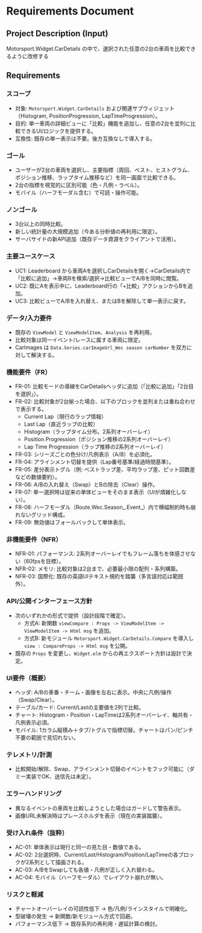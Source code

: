 # Requirements Document

## Project Description (Input)
Motorsport.Widget.CarDetails の中で、選択された任意の2台の車両を比較できるように改修する

## Requirements
### スコープ
- 対象: `Motorsport.Widget.CarDetails` および関連サブウィジェット（Histogram, PositionProgression, LapTimeProgression）。
- 目的: 単一車両の詳細ビューに「比較」機能を追加し、任意の2台を並列に比較できるUI/ロジックを提供する。
- 互換性: 既存の単一表示は不要。後方互換なしで導入する。

### ゴール
- ユーザーが2台の車両を選択し、主要指標（周回、ベスト、ヒストグラム、ポジション推移、ラップタイム推移など）を同一画面で比較できる。
- 2台の指標を視覚的に区別可能（色・凡例・ラベル）。
- モバイル（ハーフモーダル含む）で可読・操作可能。

### ノンゴール
- 3台以上の同時比較。
- 新しい統計量の大規模追加（今ある分析値の再利用に限定）。
- サーバサイドの新API追加（既存データ資源をクライアントで活用）。

### 主要ユースケース
- UC1: Leaderboard から車両Aを選択しCarDetailsを開く→CarDetails内で「比較に追加」→車両Bを検索/選択→比較ビューでA/Bを同時に閲覧。
- UC2: 既にAを表示中に、Leaderboard行の「+比較」アクションからBを追加。
- UC3: 比較ビューでA/Bを入れ替え、またはBを解除して単一表示に戻す。

### データ/入力要件
- 既存の `ViewModel` と `ViewModelItem`、`Analysis` を再利用。
- 比較対象は同一イベント/レースに属する車両に限定。
- CarImages は `Data.Series.carImageUrl_Wec season carNumber` を双方に対して解決する。

### 機能要件（FR）
- FR-01: 比較モードの導線をCarDetailsヘッダに追加（「比較に追加」「2台目を選択」）。
- FR-02: 比較対象が2台揃った場合、以下のブロックを並列または重ね合わせで表示する。
  - Current Lap（現行のラップ情報）
  - Last Lap（直近ラップの比較）
  - Histogram（ラップタイム分布。2系列オーバーレイ）
  - Position Progression（ポジション推移の2系列オーバーレイ）
  - Lap Time Progression（ラップ推移の2系列オーバーレイ）
- FR-03: シリーズごとの色分け/凡例表示（A/B）を必須化。
- FR-04: アラインメント切替を提供（Lap番号基準/経過時間基準）。
- FR-05: 差分表示トグル（例: ベストラップ差、平均ラップ差、ピット回数差などの数値要約）。
- FR-06: A/Bの入れ替え（Swap）とBの除去（Clear）操作。
- FR-07: 単一選択時は従来の単体ビューをそのまま表示（UIが煩雑化しない）。
- FR-08: ハーフモーダル（Route.Wec.Season_.Event_）内で横幅制約時も崩れないグリッド構成。
- FR-09: 無効値はフォールバックして単体表示。

### 非機能要件（NFR）
- NFR-01: パフォーマンス: 2系列オーバーレイでもフレーム落ちを体感させない（60fpsを目標）。
- NFR-02: メモリ: 比較対象は2台まで、必要最小限の配列・系列構築。
- NFR-03: 国際化: 既存の英語UIテキスト規約を踏襲（多言語対応は範囲外）。

### API/公開インターフェース方針
- 次のいずれかの形式で提供（設計段階で確定）。
  - 方式A: 新関数 `viewCompare : Props -> ViewModelItem -> ViewModelItem -> Html msg` を追加。
  - 方式B: 新モジュール `Motorsport.Widget.CarDetails.Compare` を導入し `view : CompareProps -> Html msg` を公開。
- 既存の `Props` を変更し、`Widget.elm` からの再エクスポート方針は設計で決定。

### UI要件（概要）
- ヘッダ: A/Bの車番・チーム・画像を左右に表示。中央に凡例/操作（Swap/Clear）。
- テーブル/カード: Current/Lastの主要値を2列で比較。
- チャート: Histogram・Position・LapTimeは2系列オーバーレイ、軸共有・凡例表示必須。
- モバイル: 1カラム縦積み＋タブ/トグルで指標切替。チャートはパン/ピンチ不要の範囲で見切れない。

### テレメトリ/計測
- 比較開始/解除、Swap、アラインメント切替のイベントをフック可能に（ダミー実装でOK、送信先は未定）。

### エラーハンドリング
- 異なるイベントの車両を比較しようとした場合はガードして警告表示。
- 画像URL未解決時はプレースホルダを表示（現在の実装踏襲）。

### 受け入れ条件（抜粋）
- AC-01: 単体表示は現行と同一の見た目・数値である。
- AC-02: 2台選択時、Current/Last/Histogram/Position/LapTimeの各ブロックが2系列として描画される。
- AC-03: A/BをSwapしても各値・凡例が正しく入れ替わる。
- AC-04: モバイル（ハーフモーダル）でレイアウト崩れが無い。

### リスクと軽減
- チャートオーバーレイの可読性低下 → 色/凡例/ラインスタイルで明確化。
- 型破壊の発生 → 新関数/新モジュール方式で回避。
- パフォーマンス低下 → 既存系列の再利用・遅延計算の検討。
